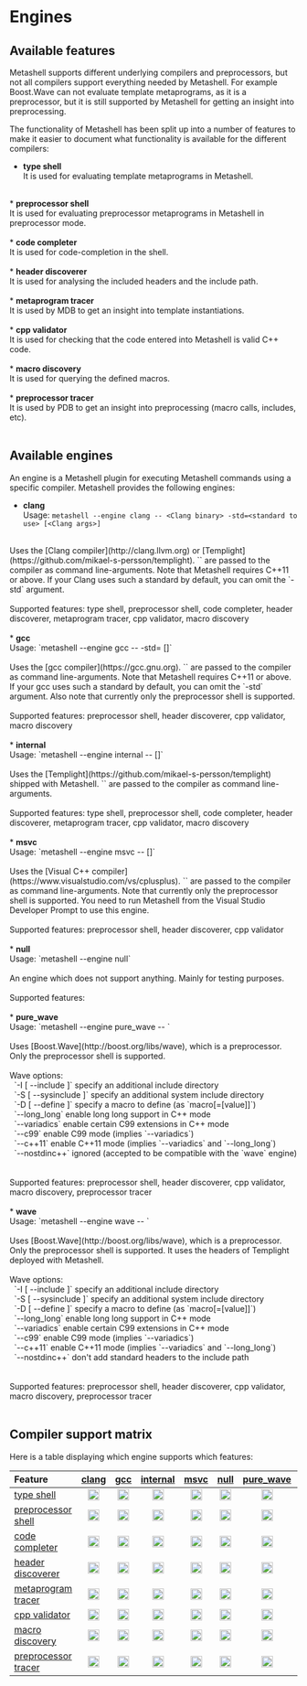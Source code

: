 # Engines

## Available features

Metashell supports different underlying compilers and preprocessors, but not all
compilers support everything needed by Metashell. For example Boost.Wave can not
evaluate template metaprograms, as it is a preprocessor, but it is still
supported by Metashell for getting an insight into preprocessing.

The functionality of Metashell has been split up into a number of features to
make it easier to document what functionality is available for the different
compilers:

<!-- feature_info -->
* <strong id="type_shell">type shell</strong><br />
It is used for evaluating template metaprograms in Metashell.<br />
<br />
* <strong id="preprocessor_shell">preprocessor shell</strong><br />
It is used for evaluating preprocessor metaprograms in Metashell in preprocessor mode.<br />
<br />
* <strong id="code_completer">code completer</strong><br />
It is used for code-completion in the shell.<br />
<br />
* <strong id="header_discoverer">header discoverer</strong><br />
It is used for analysing the included headers and the include path.<br />
<br />
* <strong id="metaprogram_tracer">metaprogram tracer</strong><br />
It is used by MDB to get an insight into template instantiations.<br />
<br />
* <strong id="cpp_validator">cpp validator</strong><br />
It is used for checking that the code entered into Metashell is valid C++ code.<br />
<br />
* <strong id="macro_discovery">macro discovery</strong><br />
It is used for querying the defined macros.<br />
<br />
* <strong id="preprocessor_tracer">preprocessor tracer</strong><br />
It is used by PDB to get an insight into preprocessing (macro calls, includes, etc).<br />
<br />

<!-- feature_info -->

## Available engines

An engine is a Metashell plugin for executing Metashell commands using a
specific compiler. Metashell provides the following engines:

<!-- engine_info -->
* <strong id="clang">clang</strong><br />
Usage: `metashell --engine clang -- <Clang binary> -std=<standard to use> [<Clang args>]`<br />
<br />
Uses the [Clang compiler](http://clang.llvm.org) or [Templight](https://github.com/mikael-s-persson/templight). `<Clang args>` are passed to the compiler as command line-arguments. Note that Metashell requires C++11 or above. If your Clang uses such a standard by default, you can omit the `-std` argument.<br /><br />Supported features: type shell, preprocessor shell, code completer, header discoverer, metaprogram tracer, cpp validator, macro discovery<br />
<br />
* <strong id="gcc">gcc</strong><br />
Usage: `metashell --engine gcc -- <gcc binary> -std=<standard to use> [<gcc args>]`<br />
<br />
Uses the [gcc compiler](https://gcc.gnu.org). `<gcc args>` are passed to the compiler as command line-arguments. Note that Metashell requires C++11 or above. If your gcc uses such a standard by default, you can omit the `-std` argument. Also note that currently only the preprocessor shell is supported.<br /><br />Supported features: preprocessor shell, header discoverer, cpp validator, macro discovery<br />
<br />
* <strong id="internal">internal</strong><br />
Usage: `metashell --engine internal -- [<Clang args>]`<br />
<br />
Uses the [Templight](https://github.com/mikael-s-persson/templight) shipped with Metashell. `<Clang args>` are passed to the compiler as command line-arguments.<br /><br />Supported features: type shell, preprocessor shell, code completer, header discoverer, metaprogram tracer, cpp validator, macro discovery<br />
<br />
* <strong id="msvc">msvc</strong><br />
Usage: `metashell --engine msvc -- <path to cl.exe> [<cl.exe args>]`<br />
<br />
Uses the [Visual C++ compiler](https://www.visualstudio.com/vs/cplusplus). `<cl.exe args>` are passed to the compiler as command line-arguments. Note that currently only the preprocessor shell is supported. You need to run Metashell from the Visual Studio Developer Prompt to use this engine.<br /><br />Supported features: preprocessor shell, header discoverer, cpp validator<br />
<br />
* <strong id="null">null</strong><br />
Usage: `metashell --engine null`<br />
<br />
An engine which does not support anything. Mainly for testing purposes.<br /><br />Supported features: <br />
<br />
* <strong id="pure_wave">pure_wave</strong><br />
Usage: `metashell --engine pure_wave -- <Wave options>`<br />
<br />
Uses [Boost.Wave](http://boost.org/libs/wave), which is a preprocessor. Only the preprocessor shell is supported.<br /><br />Wave options:<br />&nbsp;&nbsp;`-I [ --include ]`        specify an additional include directory<br />&nbsp;&nbsp;`-S [ --sysinclude ]`     specify an additional system include directory<br />&nbsp;&nbsp;`-D [ --define ]`         specify a macro to define (as `macro[=[value]]`)<br />&nbsp;&nbsp;`--long_long`             enable long long support in C++ mode<br />&nbsp;&nbsp;`--variadics`             enable certain C99 extensions in C++ mode<br />&nbsp;&nbsp;`--c99`                   enable C99 mode (implies `--variadics`)<br />&nbsp;&nbsp;`--c++11`                 enable C++11 mode (implies `--variadics` and `--long_long`)<br />&nbsp;&nbsp;`--nostdinc++`            ignored (accepted to be compatible with the `wave` engine)<br /><br /><br />Supported features: preprocessor shell, header discoverer, cpp validator, macro discovery, preprocessor tracer<br />
<br />
* <strong id="wave">wave</strong><br />
Usage: `metashell --engine wave -- <Wave options>`<br />
<br />
Uses [Boost.Wave](http://boost.org/libs/wave), which is a preprocessor. Only the preprocessor shell is supported. It uses the headers of Templight deployed with Metashell.<br /><br />Wave options:<br />&nbsp;&nbsp;`-I [ --include ]`        specify an additional include directory<br />&nbsp;&nbsp;`-S [ --sysinclude ]`     specify an additional system include directory<br />&nbsp;&nbsp;`-D [ --define ]`         specify a macro to define (as `macro[=[value]]`)<br />&nbsp;&nbsp;`--long_long`             enable long long support in C++ mode<br />&nbsp;&nbsp;`--variadics`             enable certain C99 extensions in C++ mode<br />&nbsp;&nbsp;`--c99`                   enable C99 mode (implies `--variadics`)<br />&nbsp;&nbsp;`--c++11`                 enable C++11 mode (implies `--variadics` and `--long_long`)<br />&nbsp;&nbsp;`--nostdinc++`            don't add standard headers to the include path<br /><br /><br />Supported features: preprocessor shell, header discoverer, cpp validator, macro discovery, preprocessor tracer<br />
<br />

<!-- engine_info -->


## Compiler support matrix

Here is a table displaying which engine supports which features:

<!-- feature_matrix -->
|Feature                                               |<a href="#clang">clang</a>                  |<a href="#gcc">gcc</a>                      |<a href="#internal">internal</a>            |<a href="#msvc">msvc</a>                    |<a href="#null">null</a>                   |<a href="#pure_wave">pure_wave</a>          |<a href="#wave">wave</a>                    |
|:-----------------------------------------------------|:------------------------------------------:|:------------------------------------------:|:------------------------------------------:|:------------------------------------------:|:-----------------------------------------:|:------------------------------------------:|:------------------------------------------:|
|<a href="#type_shell">type shell</a>                  |<img src="../../img/yes.png" width="20px" />|<img src="../../img/no.png" width="20px" /> |<img src="../../img/yes.png" width="20px" />|<img src="../../img/no.png" width="20px" /> |<img src="../../img/no.png" width="20px" />|<img src="../../img/no.png" width="20px" /> |<img src="../../img/no.png" width="20px" /> |
|<a href="#preprocessor_shell">preprocessor shell</a>  |<img src="../../img/yes.png" width="20px" />|<img src="../../img/yes.png" width="20px" />|<img src="../../img/yes.png" width="20px" />|<img src="../../img/yes.png" width="20px" />|<img src="../../img/no.png" width="20px" />|<img src="../../img/yes.png" width="20px" />|<img src="../../img/yes.png" width="20px" />|
|<a href="#code_completer">code completer</a>          |<img src="../../img/yes.png" width="20px" />|<img src="../../img/no.png" width="20px" /> |<img src="../../img/yes.png" width="20px" />|<img src="../../img/no.png" width="20px" /> |<img src="../../img/no.png" width="20px" />|<img src="../../img/no.png" width="20px" /> |<img src="../../img/no.png" width="20px" /> |
|<a href="#header_discoverer">header discoverer</a>    |<img src="../../img/yes.png" width="20px" />|<img src="../../img/yes.png" width="20px" />|<img src="../../img/yes.png" width="20px" />|<img src="../../img/yes.png" width="20px" />|<img src="../../img/no.png" width="20px" />|<img src="../../img/yes.png" width="20px" />|<img src="../../img/yes.png" width="20px" />|
|<a href="#metaprogram_tracer">metaprogram tracer</a>  |<img src="../../img/yes.png" width="20px" />|<img src="../../img/no.png" width="20px" /> |<img src="../../img/yes.png" width="20px" />|<img src="../../img/no.png" width="20px" /> |<img src="../../img/no.png" width="20px" />|<img src="../../img/no.png" width="20px" /> |<img src="../../img/no.png" width="20px" /> |
|<a href="#cpp_validator">cpp validator</a>            |<img src="../../img/yes.png" width="20px" />|<img src="../../img/yes.png" width="20px" />|<img src="../../img/yes.png" width="20px" />|<img src="../../img/yes.png" width="20px" />|<img src="../../img/no.png" width="20px" />|<img src="../../img/yes.png" width="20px" />|<img src="../../img/yes.png" width="20px" />|
|<a href="#macro_discovery">macro discovery</a>        |<img src="../../img/yes.png" width="20px" />|<img src="../../img/yes.png" width="20px" />|<img src="../../img/yes.png" width="20px" />|<img src="../../img/no.png" width="20px" /> |<img src="../../img/no.png" width="20px" />|<img src="../../img/yes.png" width="20px" />|<img src="../../img/yes.png" width="20px" />|
|<a href="#preprocessor_tracer">preprocessor tracer</a>|<img src="../../img/no.png" width="20px" /> |<img src="../../img/no.png" width="20px" /> |<img src="../../img/no.png" width="20px" /> |<img src="../../img/no.png" width="20px" /> |<img src="../../img/no.png" width="20px" />|<img src="../../img/yes.png" width="20px" />|<img src="../../img/yes.png" width="20px" />|

<!-- feature_matrix -->

